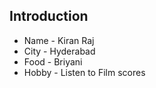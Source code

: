 ## Introduction

* Name - Kiran Raj
* City - Hyderabad
* Food - Briyani
* Hobby - Listen to Film scores
